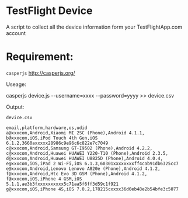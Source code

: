 # TestFlight Device

A script to collect all the device information form your TestFlightApp.com account

# Requirement:

`casperjs` http://casperjs.org/

Useage:

  casperjs device.js --username=xxxx --password=yyyy >> device.csv
  
Output:

`device.csv`

	email,platform,hardware,os,udid
	a@xxxcom,Android,Xiaomi MI 2SC (Phone),Android 4.1.1,
	b@xxxcom,iOS,iPod Touch 4th Gen,iOS 6.1.2,3660axxxxx28986c9e96c6c822e7c7049
	c@xxxcom,Android,Samsung GT-I9502 (Phone),Android 4.2.2,
	c@xxxcom,Android,Huawei HUAWEI Y220-T10 (Phone),Android 2.3.5,
	d@xxxcom,Android,Huawei HUAWEI U8825D (Phone),Android 4.0.4,
	e@xxxcom,iOS,iPad 2 Wi-Fi,iOS 6.1.3,60301xxxxxxxxff4cab91db6325cc7
	e@xxxcom,Android,Lenovo Lenovo A820e (Phone),Android 4.1.2,
	f@xxxcom,Android,Htc Evo 3D GSM (Phone),Android 4.1.2,
	f@xxxcom,iOS,iPhone 4 GSM,iOS 5.1.1,ae3b3fxxxxxxxxxx5c71aa5f6ff3d59c1f921
	g@xxxcom,iOS,iPhone 4S,iOS 7.0.2,178215cxxxx36d0eb48e2b54bfe3c5077
  